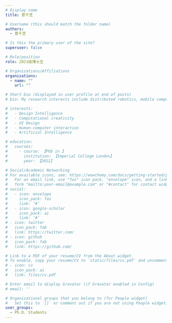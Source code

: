 ```yaml
---
# Display name
title: 景千芝

# Username (this should match the folder name)
authors:
  - 景千芝

# Is this the primary user of the site?
superuser: false

# Role/position
role: 2021级博士生

# Organizations/Affiliations
organizations:
  - name: ""
    url: ""

# Short bio (displayed in user profile at end of posts)
# bio: My research interests include distributed robotics, mobile computing and programmable matter.

# interests:
#   - Design Intelligence
#   - Computational creativity
#   - UI Design
#   - Human-computer interaction
#   - Artificial Intelligence

# education:
#   courses:
#     - course: 【PhD in 】
#       institution: 【Imperial College London】
#       year: 【2012】

# Social/Academic Networking
# For available icons, see: https://wowchemy.com/docs/getting-started/page-builder/#icons
#   For an email link, use "fas" icon pack, "envelope" icon, and a link in the
#   form "mailto:your-email@example.com" or "#contact" for contact widget.
# social:
#   - icon: envelope
#     icon_pack: fas
#     link: ‘#’
#   - icon: google-scholar
#     icon_pack: ai
#     link: ‘#’
# - icon: twitter
#   icon_pack: fab
#   link: https://twitter.com/
# - icon: github
#   icon_pack: fab
#   link: https://github.com/

# Link to a PDF of your resume/CV from the About widget.
# To enable, copy your resume/CV to `static/files/cv.pdf` and uncomment the lines below.
# - icon: cv
#   icon_pack: ai
#   link: files/cv.pdf

# Enter email to display Gravatar (if Gravatar enabled in Config)
# email: ''

# Organizational groups that you belong to (for People widget)
#   Set this to `[]` or comment out if you are not using People widget.
user_groups:
  - Ph.D. Students
---
```


